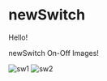 # newSwitch

Hello! 

newSwitch
On-Off Images!

![sw1](https://user-images.githubusercontent.com/54255017/68632985-946f1400-0533-11ea-84e8-a9b4bae278b9.PNG)
![sw2](https://user-images.githubusercontent.com/54255017/68632996-9afd8b80-0533-11ea-8a9b-1fb467e323bc.PNG)

